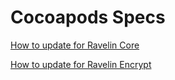 # Cocoapods Specs

[How to update for Ravelin Core](https://github.com/unravelin/ravelin-core-ios-xcframework/blob/main/README.md)

[How to update for Ravelin Encrypt](https://github.com/unravelin/ravelin-encrypt-ios-xcframework/blob/main/README.md)

